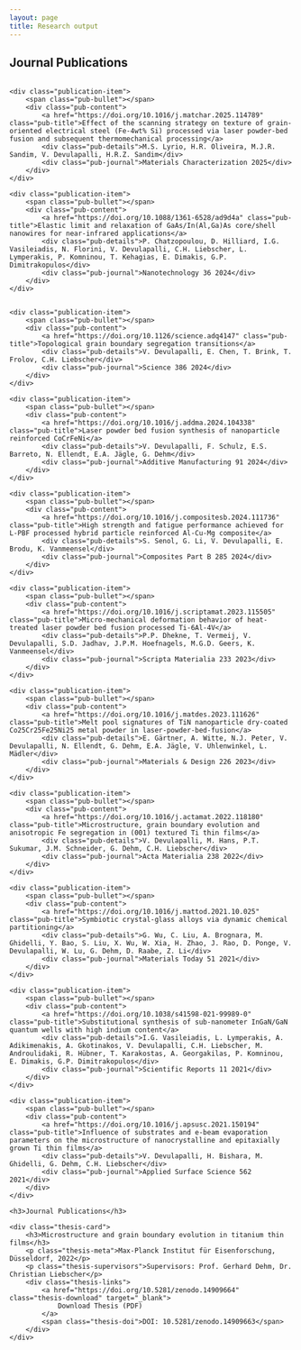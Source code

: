 ```yaml
---
layout: page
title: Research output
---
```


<style>
.publications-list {
    max-width: 800px;
    margin: 2rem auto;
}

.publication-item {
    display: flex;
    align-items: baseline;
    margin-bottom: 1.5rem;
    position: relative;
}

.pub-bullet {
    flex-shrink: 0;
    width: 6px;
    height: 6px;
    background-color: #333;
    border-radius: 50%;
    margin-right: 1rem;
    margin-top: 0.7rem;
}

.pub-content {
    flex: 1;
}

.pub-title {
    color: #0066cc;
    text-decoration: none;
    font-size: 1rem;
    display: block;
    margin-bottom: 0.25rem;
}

.pub-title:hover {
    text-decoration: underline;
}

.pub-details {
    font-size: 1rem;
    margin-bottom: 0.25rem;
}

.pub-journal {
    font-size: 1rem;
}

@media (max-width: 768px) {
    .publications-list {
        padding: 0 1rem;
    }
    
    .publication-item {
        margin-bottom: 1.25rem;
    }
}
</style>

<h2>Journal Publications</h2>

<div class="publications-list">

    <div class="publication-item">
        <span class="pub-bullet"></span>
        <div class="pub-content">
            <a href="https://doi.org/10.1016/j.matchar.2025.114789" class="pub-title">Effect of the scanning strategy on texture of grain-oriented electrical steel (Fe-4wt% Si) processed via laser powder-bed fusion and subsequent thermomechanical processing</a>
            <div class="pub-details">M.S. Lyrio, H.R. Oliveira, M.J.R. Sandim, V. Devulapalli, H.R.Z. Sandim</div>
            <div class="pub-journal">Materials Characterization 2025</div>
        </div>
    </div>

	<div class="publication-item">
		<span class="pub-bullet"></span>
		<div class="pub-content">
			<a href="https://doi.org/10.1088/1361-6528/ad9d4a" class="pub-title">Elastic limit and relaxation of GaAs/In(Al,Ga)As core/shell nanowires for near-infrared applications</a>
			<div class="pub-details">P. Chatzopoulou, D. Hilliard, I.G. Vasileiadis, N. Florini, V. Devulapalli, C.H. Liebscher, L. Lymperakis, P. Komninou, T. Kehagias, E. Dimakis, G.P. Dimitrakopulos</div>
			<div class="pub-journal">Nanotechnology 36 2024</div>
		</div>
	</div>


    <div class="publication-item">
        <span class="pub-bullet"></span>
        <div class="pub-content">
            <a href="https://doi.org/10.1126/science.adq4147" class="pub-title">Topological grain boundary segregation transitions</a>
            <div class="pub-details">V. Devulapalli, E. Chen, T. Brink, T. Frolov, C.H. Liebscher</div>
            <div class="pub-journal">Science 386 2024</div>
        </div>
    </div>

    <div class="publication-item">
        <span class="pub-bullet"></span>
        <div class="pub-content">
            <a href="https://doi.org/10.1016/j.addma.2024.104338" class="pub-title">Laser powder bed fusion synthesis of nanoparticle reinforced CoCrFeNi</a>
            <div class="pub-details">V. Devulapalli, F. Schulz, E.S. Barreto, N. Ellendt, E.A. Jägle, G. Dehm</div>
            <div class="pub-journal">Additive Manufacturing 91 2024</div>
        </div>
    </div>

    <div class="publication-item">
        <span class="pub-bullet"></span>
        <div class="pub-content">
            <a href="https://doi.org/10.1016/j.compositesb.2024.111736" class="pub-title">High strength and fatigue performance achieved for L-PBF processed hybrid particle reinforced Al-Cu-Mg composite</a>
            <div class="pub-details">S. Senol, G. Li, V. Devulapalli, E. Brodu, K. Vanmeensel</div>
            <div class="pub-journal">Composites Part B 285 2024</div>
        </div>
    </div>

    <div class="publication-item">
        <span class="pub-bullet"></span>
        <div class="pub-content">
            <a href="https://doi.org/10.1016/j.scriptamat.2023.115505" class="pub-title">Micro-mechanical deformation behavior of heat-treated laser powder bed fusion processed Ti-6Al-4V</a>
            <div class="pub-details">P.P. Dhekne, T. Vermeij, V. Devulapalli, S.D. Jadhav, J.P.M. Hoefnagels, M.G.D. Geers, K. Vanmeensel</div>
            <div class="pub-journal">Scripta Materialia 233 2023</div>
        </div>
    </div>

    <div class="publication-item">
        <span class="pub-bullet"></span>
        <div class="pub-content">
            <a href="https://doi.org/10.1016/j.matdes.2023.111626" class="pub-title">Melt pool signatures of TiN nanoparticle dry-coated Co25Cr25Fe25Ni25 metal powder in laser-powder-bed-fusion</a>
            <div class="pub-details">E. Gärtner, A. Witte, N.J. Peter, V. Devulapalli, N. Ellendt, G. Dehm, E.A. Jägle, V. Uhlenwinkel, L. Mädler</div>
            <div class="pub-journal">Materials & Design 226 2023</div>
        </div>
    </div>

    <div class="publication-item">
        <span class="pub-bullet"></span>
        <div class="pub-content">
            <a href="https://doi.org/10.1016/j.actamat.2022.118180" class="pub-title">Microstructure, grain boundary evolution and anisotropic Fe segregation in (001) textured Ti thin films</a>
            <div class="pub-details">V. Devulapalli, M. Hans, P.T. Sukumar, J.M. Schneider, G. Dehm, C.H. Liebscher</div>
            <div class="pub-journal">Acta Materialia 238 2022</div>
        </div>
    </div>

    <div class="publication-item">
        <span class="pub-bullet"></span>
        <div class="pub-content">
            <a href="https://doi.org/10.1016/j.mattod.2021.10.025" class="pub-title">Symbiotic crystal-glass alloys via dynamic chemical partitioning</a>
            <div class="pub-details">G. Wu, C. Liu, A. Brognara, M. Ghidelli, Y. Bao, S. Liu, X. Wu, W. Xia, H. Zhao, J. Rao, D. Ponge, V. Devulapalli, W. Lu, G. Dehm, D. Raabe, Z. Li</div>
            <div class="pub-journal">Materials Today 51 2021</div>
        </div>
    </div>

    <div class="publication-item">
        <span class="pub-bullet"></span>
        <div class="pub-content">
            <a href="https://doi.org/10.1038/s41598-021-99989-0" class="pub-title">Substitutional synthesis of sub-nanometer InGaN/GaN quantum wells with high indium content</a>
            <div class="pub-details">I.G. Vasileiadis, L. Lymperakis, A. Adikimenakis, A. Gkotinakos, V. Devulapalli, C.H. Liebscher, M. Androulidaki, R. Hübner, T. Karakostas, A. Georgakilas, P. Komninou, E. Dimakis, G.P. Dimitrakopulos</div>
            <div class="pub-journal">Scientific Reports 11 2021</div>
        </div>
    </div>

    <div class="publication-item">
        <span class="pub-bullet"></span>
        <div class="pub-content">
            <a href="https://doi.org/10.1016/j.apsusc.2021.150194" class="pub-title">Influence of substrates and e-beam evaporation parameters on the microstructure of nanocrystalline and epitaxially grown Ti thin films</a>
            <div class="pub-details">V. Devulapalli, H. Bishara, M. Ghidelli, G. Dehm, C.H. Liebscher</div>
            <div class="pub-journal">Applied Surface Science 562 2021</div>
        </div>
    </div>
	
	<h3>Journal Publications</h3>

	<div class="thesis-card">
		<h3>Microstructure and grain boundary evolution in titanium thin films</h3>
		<p class="thesis-meta">Max-Planck Institut für Eisenforschung, Düsseldorf, 2022</p>
		<p class="thesis-supervisors">Supervisors: Prof. Gerhard Dehm, Dr. Christian Liebscher</p>
		<div class="thesis-links">
			<a href="https://doi.org/10.5281/zenodo.14909664" class="thesis-download" target="_blank">
				Download Thesis (PDF)
			</a>
			<span class="thesis-doi">DOI: 10.5281/zenodo.14909663</span>
		</div>
	</div>

</div>
